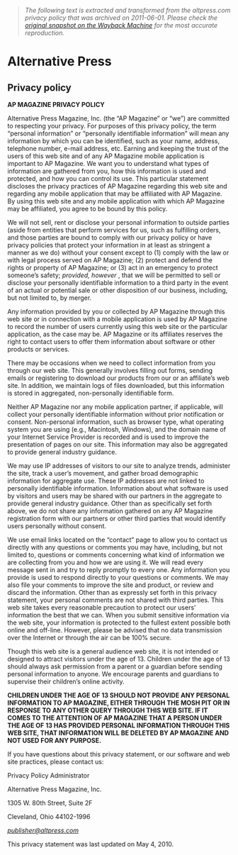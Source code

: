 > *The following text is extracted and transformed from the altpress.com privacy policy that was archived on 2011-06-01. Please check the [original snapshot on the Wayback Machine](https://web.archive.org/web/20110601194658id_/http%3A//www.altpress.com/privacypolicy) for the most accurate reproduction.*

# Alternative Press

##  Privacy policy

**AP MAGAZINE PRIVACY POLICY**

Alternative Press Magazine, Inc. (the “AP Magazine” or “we”) are committed to respecting your privacy. For purposes of this privacy policy, the term “personal information” or “personally identifiable information” will mean any information by which you can be identified, such as your name, address, telephone number, e-mail address, etc. Earning and keeping the trust of the users of this web site and of any AP Magazine mobile application is important to AP Magazine. We want you to understand what types of information are gathered from you, how this information is used and protected, and how you can control its use. This particular statement discloses the privacy practices of AP Magazine regarding this web site and regarding any mobile application that may be affiliated with AP Magazine. By using this web site and any mobile application with which AP Magazine may be affiliated, you agree to be bound by this policy.

We will not sell, rent or disclose your personal information to outside parties (aside from entities that perform services for us, such as fulfilling orders, and those parties are bound to comply with our privacy policy or have privacy policies that protect your information in at least as stringent a manner as we do) without your consent except to (1) comply with the law or with legal process served on AP Magazine; (2) protect and defend the rights or property of AP Magazine; or (3) act in an emergency to protect someone’s safety; _provided, however_ , that we will be permitted to sell or disclose your personally identifiable information to a third party in the event of an actual or potential sale or other disposition of our business, including, but not limited to, by merger.

Any information provided by you or collected by AP Magazine through this web site or in connection with a mobile application is used by AP Magazine to record the number of users currently using this web site or the particular application, as the case may be. AP Magazine or its affiliates reserves the right to contact users to offer them information about software or other products or services.

There may be occasions when we need to collect information from you through our web site. This generally involves filling out forms, sending emails or registering to download our products from our or an affiliate’s web site. In addition, we maintain logs of files downloaded, but this information is stored in aggregated, non-personally identifiable form.

Neither AP Magazine nor any mobile application partner, if applicable, will collect your personally identifiable information without prior notification or consent. Non-personal information, such as browser type, what operating system you are using (e.g., Macintosh, Windows), and the domain name of your Internet Service Provider is recorded and is used to improve the presentation of pages on our site. This information may also be aggregated to provide general industry guidance.

We may use IP addresses of visitors to our site to analyze trends, administer the site, track a user’s movement, and gather broad demographic information for aggregate use. These IP addresses are not linked to personally identifiable information. Information about what software is used by visitors and users may be shared with our partners in the aggregate to provide general industry guidance. Other than as specifically set forth above, we do not share any information gathered on any AP Magazine registration form with our partners or other third parties that would identify users personally without consent.

We use email links located on the “contact” page to allow you to contact us directly with any questions or comments you may have, including, but not limited to, questions or comments concerning what kind of information we are collecting from you and how we are using it. We will read every message sent in and try to reply promptly to every one. Any information you provide is used to respond directly to your questions or comments. We may also file your comments to improve the site and product, or review and discard the information. Other than as expressly set forth in this privacy statement, your personal comments are not shared with third parties. This web site takes every reasonable precaution to protect our users’ information the best that we can. When you submit sensitive information via the web site, your information is protected to the fullest extent possible both online and off-line. However, please be advised that no data transmission over the Internet or through the air can be 100% secure.

Though this web site is a general audience web site, it is not intended or designed to attract visitors under the age of 13. Children under the age of 13 should always ask permission from a parent or a guardian before sending personal information to anyone. We encourage parents and guardians to supervise their children’s online activity.

**CHILDREN UNDER THE AGE OF 13 SHOULD NOT PROVIDE ANY PERSONAL INFORMATION TO AP MAGAZINE, EITHER THROUGH THE MOSH PIT OR IN RESPONSE TO ANY OTHER QUERY THROUGH THIS WEB SITE. IF IT COMES TO THE ATTENTION OF AP MAGAZINE THAT A PERSON UNDER THE AGE OF 13 HAS PROVIDED PERSONAL INFORMATION THROUGH THIS WEB SITE, THAT INFORMATION WILL BE DELETED BY AP MAGAZINE AND NOT USED FOR ANY PURPOSE.**

If you have questions about this privacy statement, or our software and web site practices, please contact us:

Privacy Policy Administrator

Alternative Press Magazine, Inc.

1305 W. 80th Street, Suite 2F

Cleveland, Ohio 44102-1996

_[publisher@altpress.com](mailto:publisher@altpress.com)_

This privacy statement was last updated on May 4, 2010.
